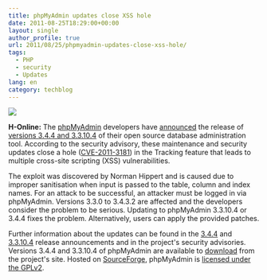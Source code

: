 ```yaml
---
title: phpMyAdmin updates close XSS hole
date: 2011-08-25T18:29:00+00:00
layout: single
author_profile: true
url: 2011/08/25/phpmyadmin-updates-close-xss-hole/
tags:
  - PHP
  - security
  - Updates
lang: en
category: techblog
---
```

<div dir="ltr" trbidi="on">
  <div>
    <a href="http://1.bp.blogspot.com/-3VBBUJPC5KU/TlaNKEe56zI/AAAAAAAAD_Q/5_ZZYpeogYk/s1600/PhpMyAdmin_logo.png" imageanchor="1"><img border="0" src="http://1.bp.blogspot.com/-3VBBUJPC5KU/TlaNKEe56zI/AAAAAAAAD_Q/5_ZZYpeogYk/s1600/PhpMyAdmin_logo.png" /></a>
  </div>
  
  <p>
    <b>H-Online:</b> The <a href="http://www.phpmyadmin.net/">phpMyAdmin</a> developers have <a href="http://www.phpmyadmin.net/home_page/news.php#phpMyAdmin_3.4.4_and_3.3.10.4_are_released">announced</a> the release of <a href="http://sourceforge.net/mailarchive/message.php?msg_id=27992790">versions 3.4.4 and 3.3.10.4</a> of their open source database administration tool. According to the security advisory, these maintenance and security updates close a hole (<a href="http://www.cve.mitre.org/cgi-bin/cvename.cgi?name=CVE-2011-3181">CVE-2011-3181</a>) in the Tracking feature that leads to multiple cross-site scripting (XSS) vulnerabilities.
  </p>
  
  <p>
    The exploit was discovered by Norman Hippert and is caused due to improper sanitisation when input is passed to the table, column and index names. For an attack to be successful, an attacker must be logged in via phpMyAdmin. Versions 3.3.0 to 3.4.3.2 are affected and the developers consider the problem to be serious. Updating to phpMyAdmin 3.3.10.4 or 3.4.4 fixes the problem. Alternatively, users can apply the provided patches.
  </p>
  
  <p>
    Further information about the updates can be found in the <a href="http://sourceforge.net/projects/phpmyadmin/files%2FphpMyAdmin%2F3.4.4%2FphpMyAdmin-3.4.4.html/view">3.4.4</a> and <a href="http://sourceforge.net/projects/phpmyadmin/files%2FphpMyAdmin%2F3.3.10.4%2FphpMyAdmin-3.3.10.4.html/view">3.3.10.4</a> release announcements and in the project's security advisories. Versions 3.4.4 and 3.3.10.4 of phpMyAdmin are available to <a href="http://www.phpmyadmin.net/home_page/downloads.php">download</a> from the project's site. Hosted on <a href="http://sourceforge.net/projects/phpmyadmin/">SourceForge</a>, phpMyAdmin is <a href="http://www.phpmyadmin.net/home_page/license.php">licensed under the GPLv2</a>.</div>
